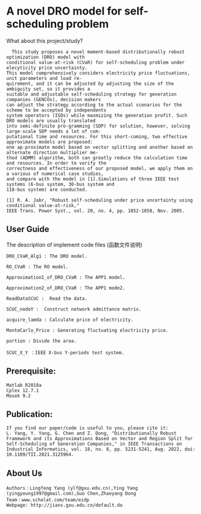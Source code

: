 ﻿A novel DRO model for self-scheduling problem
================

What about this project/study?

      This study proposes a novel moment-based distributionally robust optimization (DRO) model with 
    conditional value-at-risk (CVaR) for self-scheduling problem under elecyticity price uncertainty.
    This model comprehensively considers electricity price fluctuations, unit parameters and load re-
    quirement, and it can be adjusted by adjusting the size of the ambiguity set, so it provides a 
    suitable and adjustable self-scheduling strategy for generation companies (GENCOs), decision makers
    can adjust the strategy according to the actual scenarios for the scheme to be accepted by independents
    system operators (ISOs) while maxmizing the generation profit. Such DRO models are usually translated 
    into semi-definite pro-gramming (SDP) for solution, however, solving large-scale SDP needs a lot of com-
    putational time and resources. For this short-coming, two effective approximate models are proposed: 
    one ap-proximate model based on vector splitting and another based on alternate direction multiplier me-
    thod (ADMM) algorithm, both can greatly reduce the calculation time and resources. In order to verify the
    correctness and effectiveness of our proposed model, we apply them on a various of numerical case studies,
    and compare with the model in [1].Simulations of three IEEE test systems (6-bus system, 30-bus system and 
    118-bus system) are conducted.
    
    [1]	R. A. Jabr, "Robust self-scheduling under price uncertainty using conditional value-at-risk," 
    IEEE Trans. Power Syst., vol. 20, no. 4, pp. 1852-1858, Nov. 2005.


User Guide
-----------

The description of implement code files  (函数文件说明)

    DRO_CVaR_Alg1 : The DRO model.  
    
    RO_CVaR : The RO model.
    
    Approximation1_of_DRO_CVaR : The APP1 model.
    
    Approximation2_of_DRO_CVaR : The APP1 mode2.
    
    ReadDataSCUC :  Read the data.
    
    SCUC_nodeY :  Construct network admittance matrix.
    
    acquire_lamda : Calculate price of electricity.
    
    MonteCarlo_Price : Generating fluctuating electricity price.
    
    portion : Divide the area.
    
    SCUC_X_Y ：IEEE X-bus Y-periods test system.



Prerequisite:
-----------

    Matlab R2018a
    Cplex 12.7.1
    Mosek 9.2




Publication:
-----------
    If you find our paper/code is useful to you, please cite it:
    L. Yang, Y. Yang, G. Chen and Z. Dong, "Distributionally Robust Framework and its Approximations Based on Vector and Region Split for Self-Scheduling of Generation Companies," in IEEE Transactions on Industrial Informatics, vol. 18, no. 8, pp. 5231-5241, Aug. 2022, doi: 10.1109/TII.2021.3125964.




About Us 
-----------
    Authors：Lingfeng Yang (ylf@gxu.edu.cn),Ying Yang (yingyoung1997@gmail.com),Guo Chen,Zhaoyang Dong
    Team：www.scholat.com/team/eidp
    Webpage: http://jians.gxu.edu.cn/default.do
